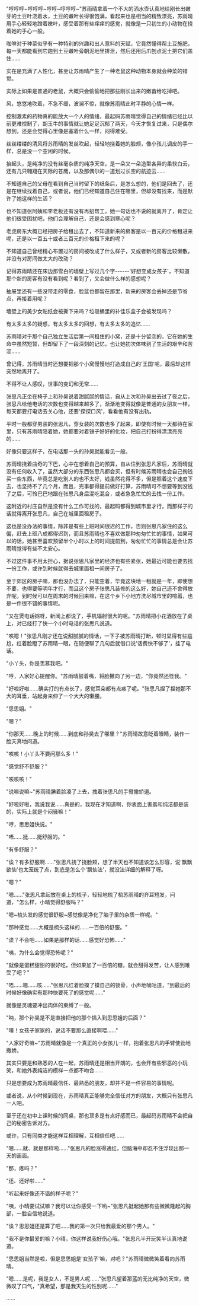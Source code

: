 <link rel="stylesheet" href="../../styles/text.css" />

"哼哼哼\~哼哼哼\~哼哼\~哼哼哼\~"苏雨晴拿着一个不大的洒水壶认真地给刚长出嫩芽的土豆叶浇着水，土豆的嫩叶长得很饱满，看起来也是相当的精致漂亮，苏雨晴用手心轻轻地蹭着嫩叶，感受着那有些痒痒的感觉，就像是一只初生的小动物在挠着她的手心一般。

咖啡对于种菜似乎有一种特别的兴趣和出人意料的天赋，它竟然懂得帮土豆施肥，每一天都能看到它跑到土豆嫩叶旁朝泥地里排泄，然后还用后爪刨点泥土把它们盖住......

实在是充满了人性化，甚至让苏雨晴产生了一种老鼠这种动物本身就会种菜的错觉。

实际上如果是普通的老鼠，大概只会偷偷地把那些刚长出来的嫩苗给吃掉吧。

风，悠悠地吹着，不急不缓，波澜不惊，就像苏雨晴此时平静的心情一样。

控制激素的药物真的能放大一个人的情绪，最起码苏雨晴觉得自己的情绪已经比以前更难控制了，胡玉牛的事情就让她足足沉郁了两天，今天才恢复过来，只是偶尔想到，还是会觉得心里像是塞着什么一样，闷得难受。

丝丝缕缕的清风将苏雨晴的发丝吹起，轻轻地挠着她的脸颊，像小孩儿调皮的手一样，总是没一个空闲的时候。

抬起头，是纯净的没有丝毫杂质的纯净天空，是一朵又一朵造型各异的柔软白云，还有几只翱翔在天际的苍鹰，以及那偶尔的一道划过长空的航迹云......

不知道自己的父母在看到自己当时留下的纸条后，是怎么想的，他们是回去了，还是在继续找着自己，或者说，他们已经知道自己住在哪里，但却没有找来，而是默许了她这样的生活？

也不知道张阿姨和李老板还有没有再招帮工，她一句话也不说的就离开了，肯定让他们很受困扰吧，他们会理解自己，还是会感到寒心呢？

老虎房东大概已经把房子给租出去了，不知道新来的房客是以一百元的价格租进来呢，还是以一百五十或者三百元的价格租下来的呢？

不知道自己曾经精心布置过的房间被改成了什么样子，又或者新的房客比较懒散，并没有对房间做太大的改动？

记得苏雨晴还在床边那雪白的墙壁上写过几个字------'好想变成女孩子'，不知道那个新的房客有没有看到呢？看到了，又会做什么样的感想呢？

抽屉里还有一些没带走的零食，脸盆也都留在那里，新来的房客会丢掉还是节省点，再接着用呢？

墙壁上的美少女贴纸会被撕下来吗？垃圾桶里的补佳乐盒子会被发现吗？

有太多太多的疑惑，有太多太多的回想，有太多太多的追忆......

苏雨晴对于那个自己独立生活后第一间租住的小窝，还是十分留恋的，它在她的生命中虽然短暂，但却留下了一段深刻的记忆，也让她初次体味到了生活的艰辛和苦涩......

曾记得，苏雨晴当时还想要把那个小窝慢慢地打造成自己的'王国'呢，最后却这样突然地离开了。

不得不让人感叹，世事的变幻和无常......

张思凡正坐在椅子上和孙昊说着甜腻腻的情话，自从上次和孙昊出去过了夜之后，张思凡给他电话的次数也变得越来越多了，渐渐地变得就像是普通的女朋友一样，每天都要打电话去关心他，还要'探探口风'，看看他有没有出轨。

平时一般都穿男装的张思凡，穿女装的次数也多了起来，即使有时候一天都待在家里，只有苏雨晴陪着她，她都要对着镜子好好的化妆，把自己打扮得漂漂亮亮的......

好像只要这样子，在电话那一头的孙昊就能看见一般。

苏雨晴挠着曲奇的下巴，心中在想着自己的预算，自从住到张思凡家后，苏雨晴就没有任何收入了，虽然大部分的东西张思凡都会买，但有时候苏雨晴也会自己掏钱买一些东西，毕竟总是吃别人的也不太好，钱虽然花得不多，但是照着这个速度下去，也坚持不了几个月，而且，完事都得提前做好打算，苏雨晴可不想要等到没钱了之后，可怜巴巴地跟在张思凡身后混吃混合，或者急急忙忙的去找一份工作。

这附近的村庄自然是没有什么工作可找的，最起码都得到城市里才行，而那样子的话就得离开张思凡，自己在城里面租房子。

这也是没办法的事情，除非是有些上班时间很迟的工作，否则张思凡家住的这么偏，赶去上班八成都得迟到，而且苏雨晴也不喜欢做那种匆匆忙忙的事情，如果可以的话，她甚至喜欢预留半个小时以上的时间提前到，匆匆忙忙的事情总是会让苏雨晴觉得有些不太安心。

不过这件事不用太担心，据说张思凡家里的经济也有些紧张，她最近可能也要去找一份工作，或许到时候就得去城里面租一间房子了。

至于郊区的房子嘛，那也没办法了，只能空着，毕竟这块地一租就是一年，即使想不要，也得要等明年才行，而且这个房子张思凡装修的这么好，她自己还不舍得放弃呢，到时候可以在周末的时候回来嘛，在这个乡下小地方洗尽城市里的喧嚣，也是一件很不错的事情呢。

"又在煲电话粥呀，新闻上都说了，手机辐射很大的呢。"苏雨晴把小花洒放在了桌上，对已经打了快一个小时电话的张思凡说道。

"咳嗯！"张思凡刚才还在说甜腻腻的情话，一下子被苏雨晴打断，顿时显得有些尴尬，红着脸瞪了苏雨晴一眼，在随便聊了几句后就借口说'话费快不够了'，挂了电话。

"小丫头，你是羡慕我吧。"

"哼，人家好心提醒你。"苏雨晴鼓着嘴，将脸撇向了另一边，"你竟然还怪我。"

"好啦好啦......确实打的有点长了，感觉耳朵都有点疼了呢。"张思凡捏了捏她那不大的耳垂，站起身来伸了一个大大的懒腰。

"思思姐。"

"嗯？"

"你那天......晚上的时候......到底和孙昊去了哪里？"苏雨晴故意眨着眼睛，装作一脸天真地问道。

"咳咳！小丫头不要问那么多！"

"感觉舒不舒服？"

"咳咳咳！"

"说嘛说嘛\~"苏雨晴腆着脸凑了上去，拽着张思凡的手臂撒娇道。

"好啦好啦，我说我说......真是的，我现在才知道啊，你表面上害羞和纯洁都是装的，实际上就是个闷骚嘛！"

"哼，思思姐快说。"

"唔......挺......挺舒服的。"

"有多舒服？"

"诶？有多舒服啊......"张思凡挠了挠脸颊，想了半天也不知道该怎么形容，说'飘飘欲仙'也太笼统了点，到底是怎么个'飘仙法'，就没法详细的解释了呀。

"嗯？"

"嗯......"张思凡拿起放在桌上的梳子，轻轻地梳了梳苏雨晴的齐耳短发，问道，"怎么样，小晴觉得舒服吗？"

"嗯\~梳头发的感觉很舒服\~感觉像是净化了脑子里的杂质一样呢。"

"那种感觉......大概是梳头这样的......一百倍的舒服。"

"诶？不会吧......如果是那样的话......感觉好恐怖......"

"咦，为什么会觉得恐怖呢？"

"就像是蛋糕甜甜的很好吃，但如果加了一百倍的糖，就会甜得发苦，让人感到难受了吧？"

"唔......嗯......咳......"张思凡红着脸摸了摸自己的锁骨，小声地嘀咕道，"到最后的时候好像确实有那种快要死了的感觉呢......"

就像是灵魂要冲出肉体的束缚了一般。

"呐，那个孙昊是不是直接把他的那个插入到思思姐的后面？"

"噗！女孩子家家的，说话不要那么直接啊喂......"

"人家好奇嘛\~"苏雨晴就像是一个真正的小女孩儿一样，抱着张思凡的手臂使劲地撒娇。

其实只要是和熟悉的人在一起，苏雨晴还是相当开朗的，也会开有些邪恶的小玩笑，和她外表纯洁的模样一点都不吻合......

只是想要成为苏雨晴最信任、最熟悉的朋友，却并不是一件容易的事情呢。

或者说，从小时候到现在，苏雨晴真正能够完全信任对方的朋友，大概只有张思凡一人吧。

至于还在初中上课时候的同桌，那也顶多是有点好感而已，最起码苏雨晴不会把自己的秘密告诉对方。

或许，只有同类才能这样互相理解，互相信任吧......

"嗯......就、就是那样啦......"张思凡的脸涨得通红，但脑海中却忍不住浮现出那一天的画面。

"那，疼吗？"

"还、还好啦......"

"听起来好像还不错的样子呢？"

"咦，小晴要试试嘛？我可以让你感受一下哟\~"张思凡挺起她那有些微微隆起的胸部，一脸自信地说道。

"诶？思思姐还是算了吧......我的第一次只给我最爱的那个男人。"

"我不是你最爱的嘛？小晴，你这样说我好伤心哦。"张思凡半开玩笑半认真地说道。

"思思姐当然是啦，但是思思姐是'女孩子'嘛，对吧？"苏雨晴微微笑着看向苏雨晴。

"嗯......是呢，我是女人，不是男人呢......"张思凡望着那蓝的无比纯净的天空，微微叹了口气，"真希望，那是我天生的性别呢......"

......
